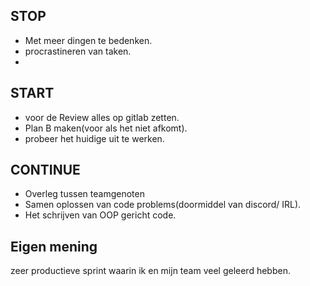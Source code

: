 ## STOP

-   Met meer dingen te bedenken.
-   procrastineren van taken.
-

## START

-   voor de Review alles op gitlab zetten.
-   Plan B maken(voor als het niet afkomt).
-   probeer het huidige uit te werken.

## CONTINUE

-   Overleg tussen teamgenoten
-   Samen oplossen van code problems(doormiddel van discord/ IRL).
-   Het schrijven van OOP gericht code.

## Eigen mening
zeer productieve sprint waarin ik en mijn team veel geleerd hebben.